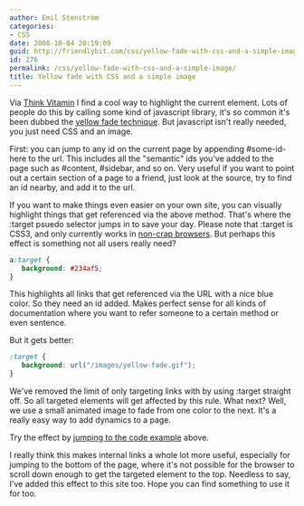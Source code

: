 ```yaml
---
author: Emil Stenström
categories:
- CSS
date: 2008-10-04 20:19:09
guid: http://friendlybit.com/css/yellow-fade-with-css-and-a-simple-image/
id: 276
permalink: /css/yellow-fade-with-css-and-a-simple-image/
title: Yellow fade with CSS and a simple image
---
```


Via [Think Vitamin](http://www.thinkvitamin.com/features/css/stay-on-target) I find a cool way to highlight the current element. Lots of people do this by calling some kind of javascript library, it's so common it's been dubbed the [yellow fade technique](http://www.37signals.com/svn/archives/000558.php). But javascript isn't really needed, you just need CSS and an image.

<p id="example">
  First: you can jump to any id on the current page by appending #some-id-here to the url. This includes all the "semantic" ids you've added to the page such as #content, #sidebar, and so on. Very useful if you want to point out a certain section of a page to a friend, just look at the source, try to find an id nearby, and add it to the url.
</p>

If you want to make things even easier on your own site, you can visually highlight things that get referenced via the above method. That's where the :target psuedo selector jumps in to save your day. Please note that :target is CSS3, and only currently works in [non-crap browsers](http://reference.sitepoint.com/css/pseudoclass-target). But perhaps this effect is something not all users really need?

```css
a:target {
   background: #234af5;
}
```

This highlights all links that get referenced via the URL with a nice blue color. So they need an id added. Makes perfect sense for all kinds of documentation where you want to refer someone to a certain method or even sentence.

But it gets better:

```css
:target {
   background: url("/images/yellow-fade.gif");
}
```

We've removed the limit of only targeting links with by using :target straight off. So all targeted elements will get affected by this rule. What next? Well, we use a small animated image to fade from one color to the next. It's a really easy way to add dynamics to a page.

Try the effect by [jumping to the code example](#example) above.

I really think this makes internal links a whole lot more useful, especially for jumping to the bottom of the page, where it's not possible for the browser to scroll down enough to get the targeted element to the top. Needless to say, I've added this effect to this site too. Hope you can find something to use it for too.
